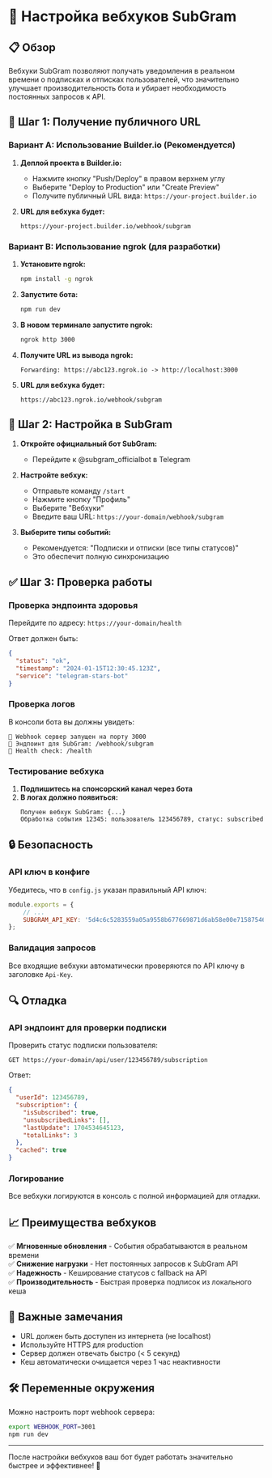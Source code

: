# 🔗 Настройка вебхуков SubGram

## 📋 Обзор

Вебхуки SubGram позволяют получать уведомления в реальном времени о подписках и отписках пользователей, что значительно улучшает производительность бота и убирает необходимость постоянных запросов к API.

## 🚀 Шаг 1: Получение публичного URL

### Вариант A: Использование Builder.io (Рекомендуется)

1. **Деплой проекта в Builder.io:**
   - Нажмите кнопку "Push/Deploy" в правом верхнем углу
   - Выберите "Deploy to Production" или "Create Preview"
   - Получите публичный URL вида: `https://your-project.builder.io`

2. **URL для вебхука будет:**
   ```
   https://your-project.builder.io/webhook/subgram
   ```

### Вариант B: Использование ngrok (для разработки)

1. **Установите ngrok:**
   ```bash
   npm install -g ngrok
   ```

2. **Запустите бота:**
   ```bash
   npm run dev
   ```

3. **В новом терминале запустите ngrok:**
   ```bash
   ngrok http 3000
   ```

4. **Получите URL из вывода ngrok:**
   ```
   Forwarding: https://abc123.ngrok.io -> http://localhost:3000
   ```

5. **URL для вебхука будет:**
   ```
   https://abc123.ngrok.io/webhook/subgram
   ```

## 🔧 Шаг 2: Настройка в SubGram

1. **Откройте официальный бот SubGram:**
   - Перейдите к @subgram_officialbot в Telegram

2. **Настройте вебхук:**
   - Отправьте команду `/start`
   - Нажмите кнопку "Профиль"
   - Выберите "Вебхуки"
   - Введите ваш URL: `https://your-domain/webhook/subgram`

3. **Выберите типы событий:**
   - Рекомендуется: "Подписки и отписки (все типы статусов)"
   - Это обеспечит полную синхронизацию

## ✅ Шаг 3: Проверка работы

### Проверка эндпоинта здоровья

Перейдите по адресу: `https://your-domain/health`

Ответ должен быть:
```json
{
  "status": "ok",
  "timestamp": "2024-01-15T12:30:45.123Z",
  "service": "telegram-stars-bot"
}
```

### Проверка логов

В консоли бота вы должны увидеть:
```
🚀 Webhook сервер запущен на порту 3000
📡 Эндпоинт для SubGram: /webhook/subgram
💚 Health check: /health
```

### Тестирование вебхука

1. **Подпишитесь на спонсорский канал через бота**
2. **В логах должно появиться:**
   ```
   Получен вебхук SubGram: {...}
   Обработка события 12345: пользователь 123456789, статус: subscribed
   ```

## 🔒 Безопасность

### API ключ в конфиге

Убедитесь, что в `config.js` указан правильный API ключ:
```javascript
module.exports = {
    // ...
    SUBGRAM_API_KEY: '5d4c6c5283559a05a9558b677669871d6ab58e00e71587546b25b4940ea6029d'
};
```

### Валидация запросов

Все входящие вебхуки автоматически проверяются по API ключу в заголовке `Api-Key`.

## 🔍 Отладка

### API эндпоинт для проверки подписки

Проверить статус подписки пользователя:
```
GET https://your-domain/api/user/123456789/subscription
```

Ответ:
```json
{
  "userId": 123456789,
  "subscription": {
    "isSubscribed": true,
    "unsubscribedLinks": [],
    "lastUpdate": 1704534645123,
    "totalLinks": 3
  },
  "cached": true
}
```

### Логирование

Все вебхуки логируются в консоль с полной информацией для отладки.

## 📈 Преимущества вебхуков

✅ **Мгновенные обновления** - События обрабатываются в реальном времени  
✅ **Снижение нагрузки** - Нет постоянных запросов к SubGram API  
✅ **Надежность** - Кеширование статусов с fallback на API  
✅ **Производительность** - Быстрая проверка подписок из локального кеша  

## 🚨 Важные замечания

- URL должен быть доступен из интернета (не localhost)
- Используйте HTTPS для production
- Сервер должен отвечать быстро (< 5 секунд)
- Кеш автоматически очищается через 1 час неактивности

## 🛠️ Переменные окружения

Можно настроить порт webhook сервера:
```bash
export WEBHOOK_PORT=3001
npm run dev
```

---

После настройки вебхуков ваш бот будет работать значительно быстрее и эффективнее! 🚀
